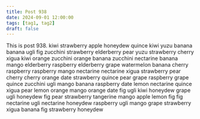 ```yaml
---
title: Post 938
date: 2024-09-01 12:00:00
tags: [tag1, tag2]
draft: false
---
```

This is post 938.
kiwi
strawberry
apple
honeydew
quince
kiwi
yuzu
banana
banana
ugli
fig
zucchini
strawberry
elderberry
pear
yuzu
strawberry
cherry
xigua
kiwi
orange
zucchini
orange
banana
zucchini
nectarine
banana
mango
elderberry
raspberry
elderberry
grape
watermelon
banana
cherry
raspberry
raspberry
mango
nectarine
nectarine
xigua
strawberry
pear
cherry
cherry
orange
date
strawberry
quince
pear
grape
raspberry
grape
quince
zucchini
ugli
mango
banana
raspberry
date
lemon
nectarine
quince
xigua
pear
lemon
orange
mango
orange
date
fig
ugli
kiwi
honeydew
grape
ugli
honeydew
fig
pear
strawberry
tangerine
mango
apple
lemon
fig
fig
nectarine
ugli
nectarine
honeydew
raspberry
ugli
mango
grape
strawberry
xigua
banana
fig
strawberry
honeydew

